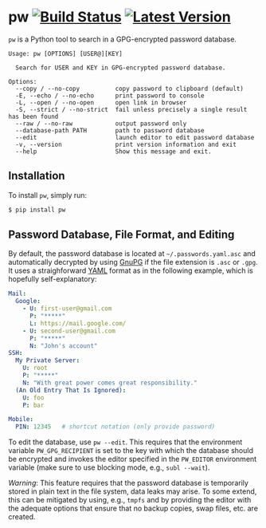 # pw [![Build Status](https://travis-ci.org/catch22/pw.svg?branch=master)](https://travis-ci.org/catch22/pw) [![Latest Version](https://badge.fury.io/py/pw.svg)](https://pypi.python.org/pypi/pw/)

`pw` is a Python tool to search in a GPG-encrypted password database.

```
Usage: pw [OPTIONS] [USER@][KEY]

  Search for USER and KEY in GPG-encrypted password database.

Options:
  --copy / --no-copy          copy password to clipboard (default)
  -E, --echo / --no-echo      print password to console
  -L, --open / --no-open      open link in browser
  -S, --strict / --no-strict  fail unless precisely a single result has been found
  --raw / --no-raw            output password only
  --database-path PATH        path to password database
  --edit                      launch editor to edit password database
  -v, --version               print version information and exit
  --help                      Show this message and exit.
```


## Installation

To install `pw`, simply run:

```bash
$ pip install pw
```


## Password Database, File Format, and Editing

By default, the password database is located at `~/.passwords.yaml.asc` and automatically decrypted by using [GnuPG](https://www.gnupg.org) if the file extension is `.asc` or `.gpg`.
It uses a straighforward [YAML](http://www.yaml.org/) format as in the following example, which is hopefully self-explanatory:

```yaml
Mail:
  Google:
    - U: first-user@gmail.com
      P: "*****"
      L: https://mail.google.com/
    - U: second-user@gmail.com
      P: "*****"
      N: "John's account"
SSH:
  My Private Server:
    U: root
    P: "*****"
    N: "With great power comes great responsibility."
  (An Old Entry That Is Ignored):
    U: foo
    P: bar

Mobile:
  PIN: 12345   # shortcut notation (only provide password)
```

To edit the database, use `pw --edit`. This requires that the environment variable `PW_GPG_RECIPIENT` is set to the key with which the database should be encrypted and invokes the editor specified in the `PW_EDITOR` environment variable (make sure to use blocking mode, e.g., `subl --wait`).

*Warning*: This feature requires that the password database is temporarily stored in plain text in the file system, data leaks may arise. To some extend, this can be mitigated by using, e.g., `tmpfs` and by providing the editor with the adequate options that ensure that no backup copies, swap files, etc. are created.
